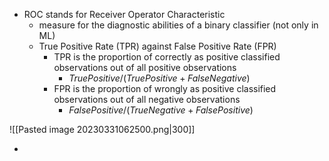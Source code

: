 - ROC stands for Receiver Operator Characteristic
	- measure for the diagnostic abilities of a binary classifier (not only in ML)
	- True Positive Rate (TPR) against False Positive Rate (FPR)
		- TPR is the proportion of correctly as positive classified observations out of all positive observations 
			-  $True Positive / (True Positive + False Negative)$
		- FPR is the proportion of wrongly as positive classified observations out of all negative observations
			- $FalsePositive / (TrueNegative + FalsePositive)$


![[Pasted image 20230331062500.png|300]]

- 